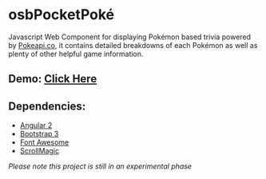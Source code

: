 # osbPocketPoké
Javascript Web Component for displaying Pokémon based trivia powered by [Pokeapi.co](http://pokeapi.co/), it contains detailed breakdowns of each Pokémon as well as plenty of other helpful game information.

## Demo: [Click Here](https://osbpocketpoke.firebaseapp.com)

## Dependencies:
* [Angular 2](https://angular.io/)
* [Bootstrap 3](http://getbootstrap.com)
* [Font Awesome](http://fontawesome.io)
* [ScrollMagic](http://scrollmagic.io/)

_Please note this project is still in an experimental phase_